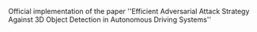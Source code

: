 Official implementation of the paper ''Efficient Adversarial Attack Strategy Against 3D Object Detection in Autonomous Driving Systems''
